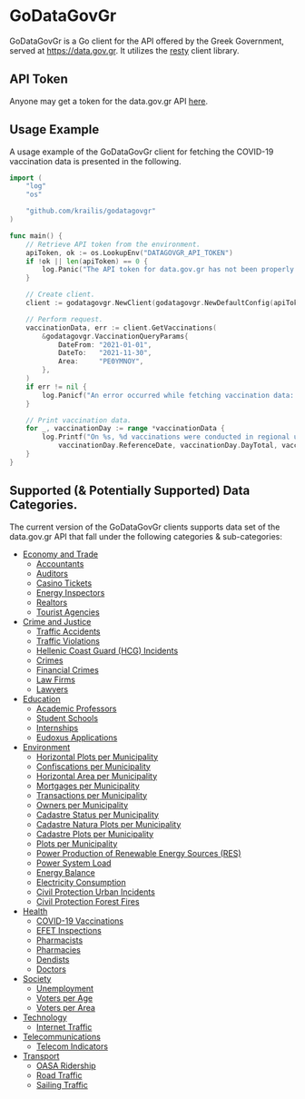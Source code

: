# GoDataGovGr

GoDataGovGr is a Go client for the API offered by the Greek Government, served at https://data.gov.gr. It utilizes the [resty](https://github.com/go-resty/resty) client library.

## API Token

Anyone may get a token for the data.gov.gr API [here](https://data.gov.gr/token/).

## Usage Example

A usage example of the GoDataGovGr client for fetching the COVID-19 vaccination data is presented in the following.

```go
import (
	"log"
	"os"

	"github.com/krailis/godatagovgr"
)

func main() {
	// Retrieve API token from the environment.
	apiToken, ok := os.LookupEnv("DATAGOVGR_API_TOKEN")
	if !ok || len(apiToken) == 0 {
		log.Panic("The API token for data.gov.gr has not been properly set.")
	}

	// Create client.
	client := godatagovgr.NewClient(godatagovgr.NewDefaultConfig(apiToken))

	// Perform request.
	vaccinationData, err := client.GetVaccinations(
		&godatagovgr.VaccinationQueryParams{
			DateFrom: "2021-01-01",
			DateTo:   "2021-11-30",
			Area:     "ΡΕΘΥΜΝΟΥ",
		},
	)
	if err != nil {
		log.Panicf("An error occurred while fetching vaccination data: %s", err)
	}

	// Print vaccination data.
	for _, vaccinationDay := range *vaccinationData {
		log.Printf("On %s, %d vaccinations were conducted in regional unit %q.",
			vaccinationDay.ReferenceDate, vaccinationDay.DayTotal, vaccinationDay.Area)
	}
}

```

## Supported (& Potentially Supported) Data Categories.

The current version of the GoDataGovGr clients supports data set of the data.gov.gr API that fall under the following categories & sub-categories:
* [Economy and Trade](https://data.gov.gr/search/?topic=business)
  * [Accountants](https://www.data.gov.gr/datasets/oee_accountants/)
  * [Auditors](https://www.data.gov.gr/datasets/elte_auditors/)
  * [Casino Tickets](https://www.data.gov.gr/datasets/eeep_casino_tickets/)
  * [Energy Inspectors](https://www.data.gov.gr/datasets/minenv_inspectors/)
  * [Realtors](https://www.data.gov.gr/datasets/mindev_realtors/)
  * [Tourist Agencies](https://www.data.gov.gr/datasets/mintour_agencies/)
* [Crime and Justice](https://data.gov.gr/search/?topic=crime)
  * [Traffic Accidents](https://www.data.gov.gr/datasets/mcp_traffic_accidents/)
  * [Traffic Violations](https://www.data.gov.gr/datasets/mcp_traffic_violations/)
  * [Hellenic Coast Guard (HCG) Incidents](https://www.data.gov.gr/datasets/hcg_incidents/)
  * [Crimes](https://www.data.gov.gr/datasets/mcp_crime/)
  * [Financial Crimes](https://www.data.gov.gr/datasets/mcp_financial_crimes/)
  * [Law Firms](https://www.data.gov.gr/datasets/minjust_law_firms/)
  * [Lawyers](https://www.data.gov.gr/datasets/minjust_lawyers/)
* [Education](https://data.gov.gr/search/?topic=education)
  * [Academic Professors](https://www.data.gov.gr/datasets/minedu_dep/)
  * [Student Schools](https://www.data.gov.gr/datasets/minedu_students_school/)
  * [Internships](https://www.data.gov.gr/datasets/grnet_atlas/)
  * [Eudoxus Applications](https://www.data.gov.gr/datasets/grnet_eudoxus/)
* [Environment](https://data.gov.gr/search/?topic=environment)
  * [Horizontal Plots per Municipality](https://www.data.gov.gr/datasets/ktm_hplots/)
  * [Confiscations per Municipality](https://www.data.gov.gr/datasets/ktm_confs/)
  * [Horizontal Area per Municipality](https://www.data.gov.gr/datasets/ktm_harea/)
  * [Mortgages per Municipality](https://www.data.gov.gr/datasets/ktm_liens/)
  * [Transactions per Municipality](https://www.data.gov.gr/datasets/ktm_transactions/)
  * [Owners per Municipality](https://www.data.gov.gr/datasets/ktm_owners/)
  * [Cadastre Status per Municipality](https://www.data.gov.gr/datasets/ktm_status/)
  * [Cadastre Natura Plots per Municipality](https://www.data.gov.gr/datasets/cadastre_natura_plot/)
  * [Cadastre Plots per Municipality](https://www.data.gov.gr/datasets/cadastre_plot/)
  * [Plots per Municipality](https://www.data.gov.gr/datasets/ktm_plots/)
  * [Power Production of Renewable Energy Sources (RES)](https://www.data.gov.gr/datasets/admie_realtimescadares/)
  * [Power System Load](https://www.data.gov.gr/datasets/admie_realtimescadasystemload/)
  * [Energy Balance](https://www.data.gov.gr/datasets/admie_dailyenergybalanceanalysis/)
  * [Electricity Consumption](https://www.data.gov.gr/datasets/electricity_consumption/)
  * [Civil Protection Urban Incidents](https://www.data.gov.gr/datasets/mcp_urban_incidents/)
  * [Civil Protection Forest Fires](https://www.data.gov.gr/datasets/mcp_forest_fires/)
* [Health](https://data.gov.gr/search/?topic=health)
  * [COVID-19 Vaccinations](https://www.data.gov.gr/datasets/mdg_emvolio/)
  * [EFET Inspections](https://www.data.gov.gr/datasets/efet_inspections/)
  * [Pharmacists](https://www.data.gov.gr/datasets/minhealth_pharmacists/)
  * [Pharmacies](https://www.data.gov.gr/datasets/minhealth_pharmacies/)
  * [Dendists](https://www.data.gov.gr/datasets/minhealth_dentists/)
  * [Doctors](https://www.data.gov.gr/datasets/minhealth_doctors/)
* [Society](https://data.gov.gr/search/?topic=society)
  * [Unemployment](https://www.data.gov.gr/datasets/oaed_unemployment/)
  * [Voters per Age](https://www.data.gov.gr/datasets/minint_election_age/)
  * [Voters per Area](https://www.data.gov.gr/datasets/minint_election_distribution/)
* [Technology](https://data.gov.gr/search/?topic=technology)
  * [Internet Traffic](https://www.data.gov.gr/datasets/internet_traffic/)
* [Telecommunications](https://data.gov.gr/search/?topic=telecom)
  * [Telecom Indicators](https://www.data.gov.gr/datasets/eett_telecom_indicators/)
* [Transport](https://data.gov.gr/search/?topic=transport)
  * [OASA Ridership](https://www.data.gov.gr/datasets/oasa_ridership/)
  * [Road Traffic](https://www.data.gov.gr/datasets/road_traffic_attica/)
  * [Sailing Traffic](https://www.data.gov.gr/datasets/sailing_traffic/)
